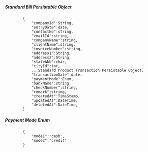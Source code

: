 ##### Standard Bill Persistable Object
			{
            	"companyId":String,
                "entryDate":date,
                "contactNo":string,
                "emailId":string,
                "companyName":string,
                "clientName":string,
                "invoiceNumber":string,
                "address1":String,
                "address2":String,
				"stateAbb":char,
                "cityId":int,
				...Standard Product Transaction Persistable Object,
				"transactionDate":date,
				"paymentMode":Enum,
				"bankName":string,
				"checkNumber":string,
				"remark":string,
				"createdAt":TimeStamp,
                "updatedAt":DateTime,
                "deletedAt":DateTime,
            }

##### Payment Mode Enum
			{
				"mode1":'cash',
				"mode2":'credit'
			}